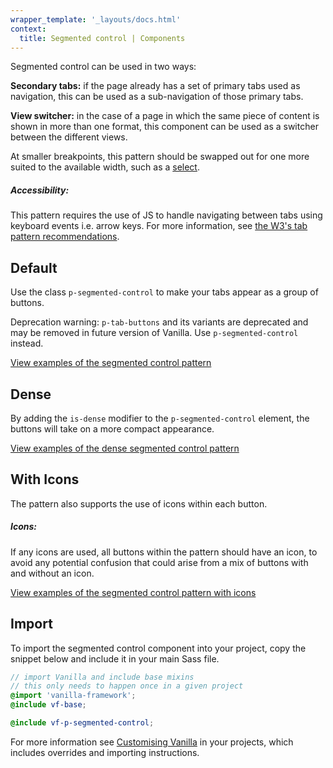 ```yaml
---
wrapper_template: '_layouts/docs.html'
context:
  title: Segmented control | Components
---
```


Segmented control can be used in two ways:

**Secondary tabs:** if the page already has a set of primary tabs used as navigation, this can be used as a sub-navigation of those primary tabs.

**View switcher:** in the case of a page in which the same piece of content is shown in more than one format, this component can be used as a switcher between the different views.

At smaller breakpoints, this pattern should be swapped out for one more suited to the available width, such as a <a href="https://vanillaframework.io/docs/base/forms#select">select</a>.

<div class="p-notification--information is-inline">
  <div class="p-notification__content">
    <h5 class="p-notification__title">Accessibility:</h5>
    <p class="p-notification__message">This pattern requires the use of JS to handle navigating between tabs using keyboard events i.e. arrow keys. For more information, see <a href="https://www.w3.org/TR/wai-aria-practices-1.1/examples/tabs/tabs-1/tabs.html">the W3's tab pattern recommendations</a>.</p>
  </div>
</div>

## Default

Use the class `p-segmented-control` to make your tabs appear as a group of buttons.

<div class="p-notification--caution">
  <p class="p-notification__content">
    <span class="p-notification__title">Deprecation warning:</span>
    <span class="p-notification__message"><code>p-tab-buttons</code> and its variants are deprecated and may be removed in future version of Vanilla. Use <code>p-segmented-control</code> instead.</span>
  </p>
</div>

<div class="embedded-example"><a href="/docs/examples/patterns/segmented-control/default" class="js-example">
View examples of the segmented control pattern
</a></div>

## Dense

By adding the `is-dense` modifier to the `p-segmented-control` element, the buttons will take on a more compact appearance.

<div class="embedded-example"><a href="/docs/examples/patterns/segmented-control/dense" class="js-example">
View examples of the dense segmented control pattern
</a></div>

## With Icons

The pattern also supports the use of icons within each button.

<div class="p-notification--caution is-inline">
  <div class="p-notification__content">
    <h5 class="p-notification__title">Icons:</h5>
    <p class="p-notification__message">If any icons are used, all buttons within the pattern should have an icon, to avoid any potential confusion that could arise from a mix of buttons with and without an icon.</p>
  </div>
</div>

<div class="embedded-example"><a href="/docs/examples/patterns/segmented-control/icons" class="js-example">
View examples of the segmented control pattern with icons
</a></div>

## Import

To import the segmented control component into your project, copy the snippet below and include it in your main Sass file.

```scss
// import Vanilla and include base mixins
// this only needs to happen once in a given project
@import 'vanilla-framework';
@include vf-base;

@include vf-p-segmented-control;
```

For more information see [Customising Vanilla](/docs/customising-vanilla/) in your projects, which includes overrides and importing instructions.
